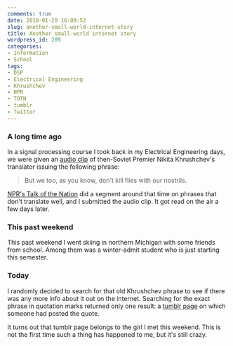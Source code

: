 ```yaml
---
comments: true
date: 2010-01-20 16:09:52
slug: another-small-world-internet-story
title: Another small-world internet story
wordpress_id: 209
categories:
- Information
- School
tags:
- DSP
- Electrical Engineering
- Khrushchev
- NPR
- TOTN
- tumblr
- Twitter
---
```


### A long time ago


In a signal processing course I took back in my Electrical Engineering days, we were given an [audio clip]({{site.baseurl}}/post-uploads/Kruschev.wav) of then-Soviet Premier Nikita Khrushchev's translator issuing the following phrase:



> But we too, as you know, don't kill flies with our nostrils.



[NPR's Talk of the Nation](http://www.npr.org/templates/story/story.php?storyId=4525510) did a segment around that time on phrases that don't translate well, and I submitted the audio clip. It got read on the air a few days later.



### This past weekend


This past weekend I went skiing in northern Michigan with some friends from school. Among them was a winter-admit student who is just starting this semester.



### Today


I randomly decided to search for that old Khrushchev phrase to see if there was any more info about it out on the internet. Searching for the exact phrase in quotation marks returned only one result: a [tumblr page](http://fencebreak.tumblr.com/post/113924247/but-we-too-as-you-know-dont-kill-flies-with-our) on which someone had posted the quote.

It turns out that tumblr page belongs to the girl I met this weekend. This is not the first time such a thing has happened to me, but it's still crazy.
